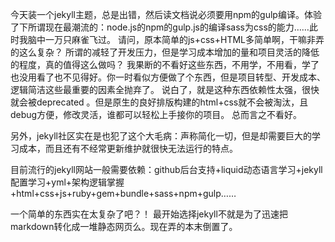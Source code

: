 今天装一个jekyll主题，总是出错，然后读文档说必须要用npm的gulp编译。体验了下所谓现在最潮流的：node.js的npm的gulp.js的编译sass为css的能力……此时我脑中一万只麻雀飞过。 请问，原本简单的js+css+HTML多简单啊，干嘛非弄的这么复杂？ 所谓的减轻了开发压力，但是学习成本增加的量和项目灵活的降低的程度，真的值得这么做吗？
我果断的不看好这些东西，不用学，不用看，学了也没用看了也不见得好。你一时看似方便做了个东西，但是项目转型、开发成本、逻辑简洁这些最重要的因素全抛弃了。
说白了，就是这种东西依赖性太强，很快就会被deprecated 。但是原生的良好排版构建的html+css就不会被淘汰，且debug方便，修改灵活，谁都可以轻松上手接你的项目。
总而言之不看好。

另外，jekyll社区实在是也犯了这个大毛病：声称简化一切，但是却需要巨大的学习成本，而且还有不经常更新维护就很快无法运行的特点。

目前流行的jekyll网站一般需要依赖：github后台支持+liquid动态语言学习+jekyll配置学习+yml+架构逻辑掌握+html+css+js+ruby+gem+bundle+sass+npm+gulp……

一个简单的东西实在太复杂了吧？！
最开始选择jekyll不就是为了迅速把markdown转化成一堆静态网页么。现在弄的本末倒置了。